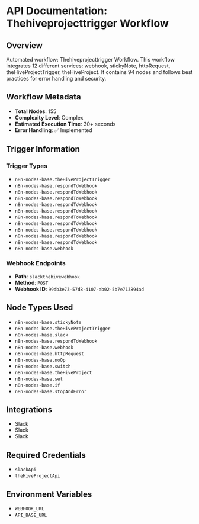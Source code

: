 # API Documentation: Thehiveprojecttrigger Workflow

## Overview
Automated workflow: Thehiveprojecttrigger Workflow. This workflow integrates 12 different services: webhook, stickyNote, httpRequest, theHiveProjectTrigger, theHiveProject. It contains 94 nodes and follows best practices for error handling and security.

## Workflow Metadata
- **Total Nodes**: 155
- **Complexity Level**: Complex
- **Estimated Execution Time**: 30+ seconds
- **Error Handling**: ✅ Implemented

## Trigger Information
### Trigger Types
- `n8n-nodes-base.theHiveProjectTrigger`
- `n8n-nodes-base.respondToWebhook`
- `n8n-nodes-base.respondToWebhook`
- `n8n-nodes-base.respondToWebhook`
- `n8n-nodes-base.respondToWebhook`
- `n8n-nodes-base.respondToWebhook`
- `n8n-nodes-base.respondToWebhook`
- `n8n-nodes-base.respondToWebhook`
- `n8n-nodes-base.respondToWebhook`
- `n8n-nodes-base.respondToWebhook`
- `n8n-nodes-base.respondToWebhook`
- `n8n-nodes-base.webhook`

### Webhook Endpoints
- **Path**: `slackthehivewebhook`
- **Method**: `POST`
- **Webhook ID**: `99db3e73-57d8-4107-ab02-5b7e713894ad`


## Node Types Used
- `n8n-nodes-base.stickyNote`
- `n8n-nodes-base.theHiveProjectTrigger`
- `n8n-nodes-base.slack`
- `n8n-nodes-base.respondToWebhook`
- `n8n-nodes-base.webhook`
- `n8n-nodes-base.httpRequest`
- `n8n-nodes-base.noOp`
- `n8n-nodes-base.switch`
- `n8n-nodes-base.theHiveProject`
- `n8n-nodes-base.set`
- `n8n-nodes-base.if`
- `n8n-nodes-base.stopAndError`

## Integrations
- Slack
- Slack
- Slack

## Required Credentials
- `slackApi`
- `theHiveProjectApi`

## Environment Variables
- `WEBHOOK_URL`
- `API_BASE_URL`
